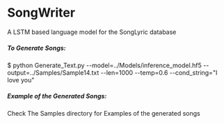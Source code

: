 # SongWriter
A LSTM based language model for the SongLyric database

##### To Generate Songs: 
$ python Generate_Text.py --model=../Models/inference_model.hf5 --output=../Samples/Sample14.txt --len=1000 --temp=0.6 --cond_string="I love you"

##### Example of the Generated Songs: 
Check The Samples directory for Examples of the generated songs



